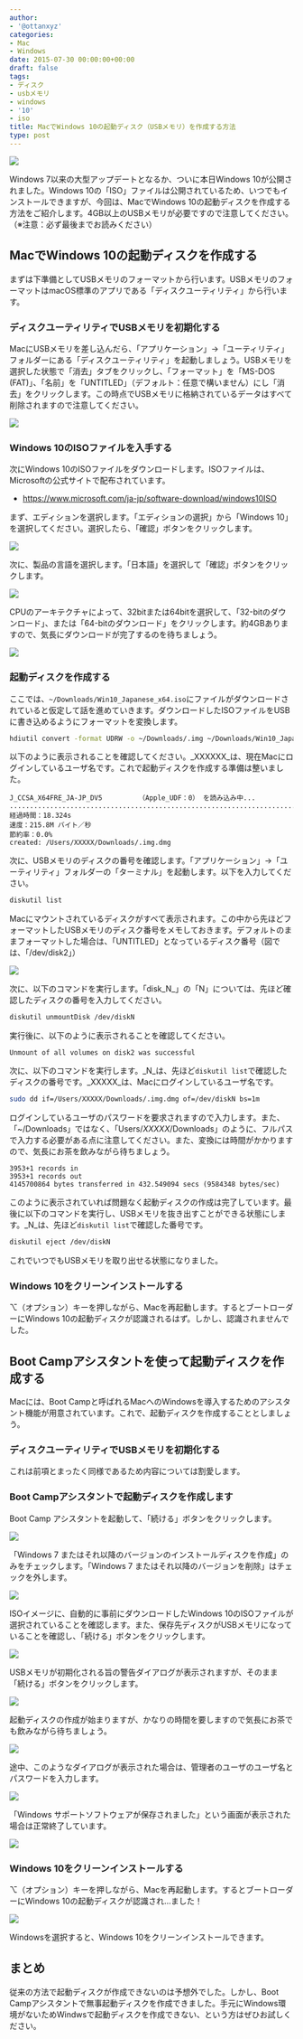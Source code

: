 ```yaml
---
author:
- '@ottanxyz'
categories:
- Mac
- Windows
date: 2015-07-30 00:00:00+00:00
draft: false
tags:
- ディスク
- usbメモリ
- windows
- '10'
- iso
title: MacでWindows 10の起動ディスク（USBメモリ）を作成する方法
type: post
---
```


![](150730-55b9fb2281432.jpg)

Windows 7以来の大型アップデートとなるか、ついに本日Windows 10が公開されました。Windows 10の「ISO」ファイルは公開されているため、いつでもインストールできますが、今回は、MacでWindows 10の起動ディスクを作成する方法をご紹介します。4GB以上のUSBメモリが必要ですので注意してください。（※注意：必ず最後までお読みください）

## MacでWindows 10の起動ディスクを作成する

まずは下準備としてUSBメモリのフォーマットから行います。USBメモリのフォーマットはmacOS標準のアプリである「ディスクユーティリティ」から行います。

### ディスクユーティリティでUSBメモリを初期化する

MacにUSBメモリを差し込んだら、「アプリケーション」→「ユーティリティ」フォルダーにある「ディスクユーティリティ」を起動しましょう。USBメモリを選択した状態で「消去」タブをクリックし、「フォーマット」を「MS-DOS (FAT)」、「名前」を「UNTITLED」（デフォルト：任意で構いません）にし「消去」をクリックします。この時点でUSBメモリに格納されているデータはすべて削除されますので注意してください。

![](150730-55b9fb2384ecc.png)

### Windows 10のISOファイルを入手する

次にWindows 10のISOファイルをダウンロードします。ISOファイルは、Microsoftの公式サイトで配布されています。

-   <https://www.microsoft.com/ja-jp/software-download/windows10ISO>

まず、エディションを選択します。「エディションの選択」から「Windows 10」を選択してください。選択したら、「確認」ボタンをクリックします。

![](150730-55b9fb255e5be.png)

次に、製品の言語を選択します。「日本語」を選択して「確認」ボタンをクリックします。

![](150730-55b9fb26ca460.png)

CPUのアーキテクチャによって、32bitまたは64bitを選択して、「32-bitのダウンロード」、または「64-bitのダウンロード」をクリックします。約4GBありますので、気長にダウンロードが完了するのを待ちましょう。

![](150730-55b9fb2800dc8.png)

### 起動ディスクを作成する

ここでは、`~/Downloads/Win10_Japanese_x64.iso`にファイルがダウンロードされていると仮定して話を進めていきます。ダウンロードしたISOファイルをUSBに書き込めるようにフォーマットを変換します。

```bash
hdiutil convert -format UDRW -o ~/Downloads/.img ~/Downloads/Win10_Japanese_x64.iso
```

以下のように表示されることを確認してください。_XXXXXX_は、現在Macにログインしているユーザ名です。これで起動ディスクを作成する準備は整いました。

    J_CCSA_X64FRE_JA-JP_DV5         （Apple_UDF：0） を読み込み中...
    ...............................................................................
    経過時間：18.324s
    速度：215.8M バイト／秒
    節約率：0.0%
    created: /Users/XXXXX/Downloads/.img.dmg

次に、USBメモリのディスクの番号を確認します。「アプリケーション」→「ユーティリティ」フォルダーの「ターミナル」を起動します。以下を入力してください。

```bash
diskutil list
```

Macにマウントされているディスクがすべて表示されます。この中から先ほどフォーマットしたUSBメモリのディスク番号をメモしておきます。デフォルトのままフォーマットした場合は、「UNTITLED」となっているディスク番号（図では、「/dev/disk2」）

![](150730-55b9fb29787e2.png)

次に、以下のコマンドを実行します。「disk_N_」の「N」については、先ほど確認したディスクの番号を入力してください。

```bash
diskutil unmountDisk /dev/diskN
```

実行後に、以下のように表示されることを確認してください。

    Unmount of all volumes on disk2 was successful

次に、以下のコマンドを実行します。_N_は、先ほど`diskutil list`で確認したディスクの番号です。_XXXXX_は、Macにログインしているユーザ名です。

```bash
sudo dd if=/Users/XXXXX/Downloads/.img.dmg of=/dev/diskN bs=1m
```

ログインしているユーザのパスワードを要求されますので入力します。また、「~/Downloads」ではなく、「Users/_XXXXX_/Downloads」のように、フルパスで入力する必要がある点に注意してください。また、変換には時間がかかりますので、気長にお茶を飲みながら待ちましょう。

    3953+1 records in
    3953+1 records out
    4145700864 bytes transferred in 432.549094 secs (9584348 bytes/sec)

このように表示されていれば問題なく起動ディスクの作成は完了しています。最後に以下のコマンドを実行し、USBメモリを抜き出すことができる状態にします。_N_は、先ほど`diskutil list`で確認した番号です。

```bash
diskutil eject /dev/diskN
```

これでいつでもUSBメモリを取り出せる状態になりました。

### Windows 10をクリーンインストールする

⌥（オプション）キーを押しながら、Macを再起動します。するとブートローダーにWindows 10の起動ディスクが認識されるはず。しかし、認識されませんでした。

## Boot Campアシスタントを使って起動ディスクを作成する

Macには、Boot Campと呼ばれるMacへのWindowsを導入するためのアシスタント機能が用意されています。これで、起動ディスクを作成することとしましょう。

### ディスクユーティリティでUSBメモリを初期化する

これは前項とまったく同様であるため内容については割愛します。

### Boot Campアシスタントで起動ディスクを作成します

Boot Camp アシスタントを起動して、「続ける」ボタンをクリックします。

![](150730-55b9fe5b1017e.png)

「Windows 7 またはそれ以降のバージョンのインストールディスクを作成」のみをチェックします。「Windows 7 またはそれ以降のバージョンを削除」はチェックを外します。

![](150730-55b9fe5e38e05.png)

ISOイメージに、自動的に事前にダウンロードしたWindows 10のISOファイルが選択されていることを確認します。また、保存先ディスクがUSBメモリになっていることを確認し、「続ける」ボタンをクリックします。

![](150730-55b9fe615a93f.png)

USBメモリが初期化される旨の警告ダイアログが表示されますが、そのまま「続ける」ボタンをクリックします。

![](150730-55b9fe64157de.png)

起動ディスクの作成が始まりますが、かなりの時間を要しますので気長にお茶でも飲みながら待ちましょう。

![](150730-55b9fe668f538.png)

途中、このようなダイアログが表示された場合は、管理者のユーザのユーザ名とパスワードを入力します。

![](150730-55b9fe685345f.png)

「Windows サポートソフトウェアが保存されました」という画面が表示された場合は正常終了しています。

![](150730-55b9fe69b27e1.png)

### Windows 10をクリーンインストールする

⌥（オプション）キーを押しながら、Macを再起動します。するとブートローダーにWindows 10の起動ディスクが認識され…ました！

![](150730-55b9fe747ffd9.png)

Windowsを選択すると、Windows 10をクリーンインストールできます。

## まとめ

従来の方法で起動ディスクが作成できないのは予想外でした。しかし、Boot Campアシスタントで無事起動ディスクを作成できました。手元にWindows環境がないためWindwsで起動ディスクを作成できない、という方はぜひお試しください。
